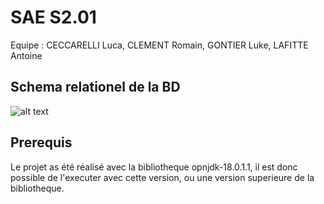 # SAE S2.01
Equipe : CECCARELLI Luca, CLEMENT Romain, GONTIER Luke, LAFITTE Antoine

## Schema relationel de la BD
![alt text](https://github.com/IUTInfoAix-R202-2022/sae-g1c/blob/main/schema_relationel_BD.png)

## Prerequis
Le projet as été réalisé avec la bibliotheque opnjdk-18.0.1.1, il est donc possible de l'executer avec cette version, ou une version superieure de la bibliotheque. 
